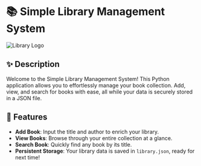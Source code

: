 # 📚 Simple Library Management System

![Library Logo](https://example.com/path/to/your/logo.png)

## ✨ Description

Welcome to the Simple Library Management System! This Python application allows you to effortlessly manage your book collection. Add, view, and search for books with ease, all while your data is securely stored in a JSON file.

## 🚀 Features

- **Add Book**: Input the title and author to enrich your library.
- **View Books**: Browse through your entire collection at a glance.
- **Search Book**: Quickly find any book by its title.
- **Persistent Storage**: Your library data is saved in `library.json`, ready for next time!